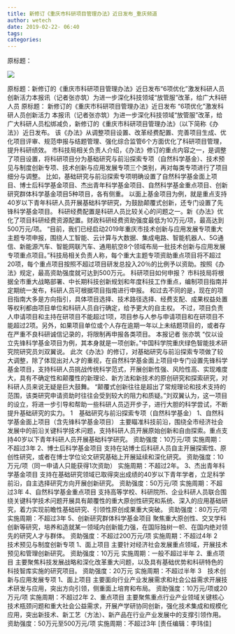 ```yaml
---
title: 新修订《重庆市科研项目管理办法》近日发布_重庆频道
author: wetech
date: 2019-02-22- 06:40
tags: 
categories: 
---
```

原标题：
<!-- more -->
                
<img align="center" border="0" src="http://p2.ifengimg.com/a/2016/0810/204c433878d5cf9size1_w16_h16.png" />
                
            
原标题：新修订的《重庆市科研项目管理办法》近日发布“6项优化”激发科研人员创新活力本报讯（记者张亦筑）为进一步深化科技领域“放管服”改革，给广大科研人员
原标题：
新修订的《重庆市科研项目管理办法》近日发布
“6项优化”激发科研人员创新活力
本报讯（记者张亦筑）为进一步深化科技领域“放管服”改革，给广大科研人员松绑减负，新修订的《重庆市科研项目管理办法》（以下简称《办法》）近日发布。
该《办法》从调整项目设置、改革经费配置、完善项目生成、优化项目评审、规范申报与结题管理、强化综合监管6个方面优化了科研项目管理，提升科研绩效。
市科技局相关负责人介绍，《办法》修订的重点内容之一，是调整了项目设置，将科研项目分为基础研究与前沿探索专项（自然科学基金）、技术预见与制度创新专项、技术创新与应用发展专项三个类别，再对每类专项进行了项目细分与调整。
比如，基础研究与前沿探索专项明确设置了自然科学基金面上项目、博士后科学基金项目、杰出青年科学基金项目、自然科学基金重点项目、创新研究群体科学基金项目5种项目，各有侧重。
以面上基金项目为例，就是重点支持40岁以下青年科研人员开展基础科学研究，为鼓励颠覆式创新，还专门设置了先锋科学基金项目。
科研经费配置是科研人员比较关心的问题之一。新《办法》优化了项目科研经费资源配置。财政科研经费资助强度最低为10万元/项，最高达到500万元/项。
“目前，我们已经启动2019年重庆市技术创新与应用发展专项重大主题专项申报，围绕人工智能、云计算与大数据、集成电路、智能机器人、5G通信、新能源汽车、智能网联汽车、通用航空8个领域布局一批技术创新与应用发展专项重点项目。”科技局相关负责人称，每个重大主题专项资助重点项目将不超过20项，每个重点项目按照不超过项目研发总投入20％的比例予以资助。按照《办法》规定，最高资助强度就可达到500万元。
科研项目如何申报？
市科技局将根据全市重大战略部署、中长期科技创新规划和年度科技工作重点，编制项目指南并定期统一发布，科研人员可根据项目指南进行申报。
和过去不同的是，现在的项目指南大多是方向指引，具体项目选择、技术路径选择、经费支配、成果权益处置等权利都由项目单位和科研人员自行确定，给予更大的自主权。
不过，项目负责人申请项目和主持在研项目不能超过1项，项目参与人参与申请项目和在研项目不能超过2项。另外，如果项目单位或个人存在逾期一年以上未结题项目的，或者存在严重不良科研诚信记录的，将限制再申报各类项目。
本报记者 张亦筑
“仅以设立先锋科学基金项目为例，其本身就是一项创新。”中国科学院重庆绿色智能技术研究院研究员刘双翼说。
此次《办法》的修订，对基础研究与前沿探索专项做了较大调整，除了体现出对人才的重视，在自然科学基金面上项目中专门设置先锋科学基金项目，支持科研人员挑战传统科学范式，开展创新性强、风险性高、实现难度大，具有不确定性和颠覆性的新理论、新方法和新技术的原创研究和探索研究，对科研人员来说无疑是巨大鼓舞。
“颠覆式创新往往是超出了常规理论和技术支持的范围，该类研究申请资助时往往会受到较大的阻力和质疑。”刘双翼认为，这一项目的设立，将进一步引导和帮助一些科研人员迈开步子，进行大胆的科学尝试，不断提升基础研究的实力。
1　基础研究与前沿探索专项（自然科学基金）
1、自然科学基金面上项目（含先锋科学基金项目）
主要瞄准科技前沿，围绕全市经济社会发展中的前沿关键科学技术问题，支持科研人员开展原始创新和自由探索。重点支持40岁以下青年科研人员开展基础科学研究。
资助强度：10万元/项
实施周期：不超过3年
2、博士后科学基金项目
支持在站博士后科研人员自主开展探索性、原创性研究，或者在博士学位论文研究基础上开展延续和深化研究。
资助强度：10万元/项（同一申请人只能获得1次资助）
实施周期：不超过2年。
3、杰出青年科学基金项目
支持在基础研究领域已取得突出成绩的40岁以下青年学者，立足科学前沿，自主选择研究方向开展创新研究。
资助强度：50万元/项
实施周期：不超过3年
4、自然科学基金重点项目
支持高等学校、科研院所、企业科研人员联合围绕关键科学技术问题开展具有颠覆性的重大原创性研究和系统、深入的应用基础研究，着力实现前瞻性基础研究、引领性原创成果重大突破。
资助强度：80万元/项
实施周期：不超过3年
5、创新研究群体科学基金项目
聚焦重大原创性、交叉学科创新等研究，培养和造就某一领域内创新能力强，在国际独树一帜、在国内绝对领先的研究人才与群体。
资助强度：不超过200万元/项
实施周期：不超过4年
2　技术预见与制度创新专项
1、面上项目
主要针对经济社会发展重点领域，开展技术预见和管理创新研究。
资助强度：10万元
实施周期：一般不超过半年
2、重点项目
主要聚焦科技发展战略和深化改革重大问题，以及具有基础优势和科研特色的科技智库实施的研究项目。
资助强度：20万元
实施周期：不超过半年
3　技术创新与应用发展专项
1、面上项目
主要面向行业产业发展需求和社会公益需求开展技术研发与应用，突出方向引领，侧重面上培育和布局。
资助强度：10万元/项或20万元/项
实施周期：不超过2年
2、重点项目
主要聚焦重点行业产业领域关键核心技术瓶颈问题和重大社会公益需求，开展产学研协同创新，强化技术集成和规模化应用，突出新技术、新工艺（方法）、新产品在行业产业发展中的支撑引领作用。
资助强度：50万元至500万元/项
实施周期：不超过3年
[责任编辑：李玮佳]
            
